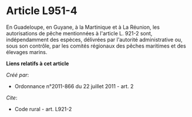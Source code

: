 # Article L951-4

En Guadeloupe, en Guyane, à la Martinique et à La Réunion, les autorisations de pêche mentionnées à l'article L. 921-2 sont,
indépendamment des espèces, délivrées par l'autorité administrative ou, sous son contrôle, par les comités régionaux des
pêches maritimes et des élevages marins.

**Liens relatifs à cet article**

_Créé par_:

  - Ordonnance n°2011-866 du 22 juillet 2011 - art. 2

_Cite_:

  - Code rural - art. L921-2
